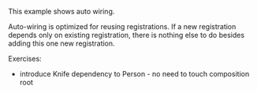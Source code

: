 This example shows auto wiring.

Auto-wiring is optimized for reusing registrations. If a new registration depends only on existing registration, there is nothing else to do besides adding this one new registration.

Exercises:
  - introduce Knife dependency to Person - no need to touch composition root
